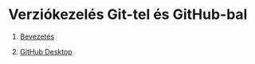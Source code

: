 Verziókezelés Git-tel és GitHub-bal
===================================

1.  [Bevezetés](Bevezetés.md)

2.  [GitHub Desktop](Desktop.md)
